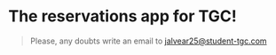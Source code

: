 # The reservations app for TGC!

> Please, any doubts write an email to [jalvear25@student-tgc.com](jalvear25@sudent-tgc.com)

